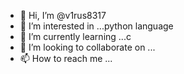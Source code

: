 - 👋 Hi, I’m @v1rus8317
- 👀 I’m interested in ...python language
- 🌱 I’m currently learning ...c
- 💞️ I’m looking to collaborate on ...
- 📫 How to reach me ...

<!---
v1rus8317/v1rus8317 is a ✨ special ✨ repository because its `README.md` (this file) appears on your GitHub profile.
You can click the Preview link to take a look at your changes.
--->
